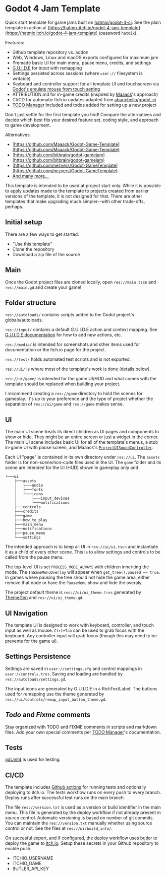# Godot 4 Jam Template

Quick start template for game jams built on [hatmix/godot-4-ci](https://github.com/hatmix/godot-4-ci). See the plain template in action at [https://hatmix.itch.io/godot-4-jam-template](https://hatmix.itch.io/godot-4-jam-template) (password `hatmix`).

Features:
* Github template repository vs. addon
* Web, Windows, Linux and macOS exports configured for maximum jam
* Premade basic UI for main menu, pause menu, credits, and settings
* [G.U.I.D.E](https://godotneers.github.io/G.U.I.D.E/) for input with remapping
* Settings persisted across sessions (where `user://` filesystem is writable)
* Keyboard and controller support for all template UI and touchscreen via [Godot's emulate mouse from touch setting](https://docs.godotengine.org/en/stable/classes/class_projectsettings.html#class-projectsettings-property-input-devices-pointing-emulate-mouse-from-touch)
* ATTRIBUTION.md for in-game credits (inspired by [Maaack](https://github.com/Maaack/Godot-Game-Template/blob/main/ATTRIBUTION.md)'s approach)
* CI/CD for automatic Itch.io updates adapted from [abarichello/godot-ci](https://github.com/abarichello/godot-ci)
* [TODO Manager](https://github.com/OrigamiDev-Pete/TODO_Manager) included and todos added for setting up a new project

Don't just settle for the first template you find! Compare the alternatives and decide which best fits your desired feature set, coding style, and approach to game development.

Alternatives:
* [https://github.com/Maaack/Godot-Game-Template](https://github.com/Maaack/Godot-Game-Template)
* [https://github.com/bitbrain/godot-gamejam](https://github.com/bitbrain/godot-gamejam)
* [https://github.com/nezvers/Godot-GameTemplate](https://github.com/nezvers/Godot-GameTemplate)
* [And many more...](https://godotengine.org/asset-library/asset?filter=template&category=&godot_version=&cost=&sort=updated)

This template is intended to be used at project start only. While it is possible to apply updates made to the template to projects created from earlier versions of the template, it is not designed for that. There are other templates that make upgrading much simpler--with other trade-offs, perhaps.

## Initial setup

There are a few ways to get started.
* "Use this template"
* Clone the repository
* Download a zip file of the source

## Main

Once the Godot project files are cloned locally, open `res://main.tscn` and `res://main.gd` and create your game!

## Folder structure

`res://autoloads/` contains scripts added to the Godot project's globals/autoloads.

`res://input/` contains a default G.U.I.D.E action and context mapping. See [G.U.I.D.E documentation](https://godotneers.github.io/G.U.I.D.E/) for how to add new actions, etc.

`res://media/` is intended for screenshots and other items used for documentation or the Itch.io page for the project.

`res://test/` holds automated test scripts and is not exported. 

`res://ui/` is where most of the template's work is done (details below).

`res://ui/game/` is intended for the game UI/HUD and what comes with the template should be replaced when building your project.

I recommend creating a `res://game` directory to hold the scenes for gameplay. It's up to your preference and the type of project whether the separation of `res://ui/game` and `res://game` makes sense.

## UI

The main UI scene treats its direct children as UI pages and components to show or hide. They might be an entire screen or just a widget in the corner. The main UI scene includes basic UI for all of the template's menus, a stub in-game UI with pause screen, and Maaack's [`ProjectUISoundController`](https://github.com/Maaack/Godot-UI-Sound-Controller).

Each UI "page" is contained in its own directory under `res://ui`. The `assets` folder is for non-scene/non-code files used in the UI. The `game` folder and its scene are intended for the UI (HUD) shown in gameplay only and 
```
└───ui
	├───assets
	│   ├───audio
	│   ├───fonts
	│   └───icons
	│       ├───input_devices
	│       └───notifications
	├───controls
	├───credits
	├───game
	├───how_to_play
	├───main_menu
	├───notifications
	├───pause_menu
	└───settings
```


The intended approach is to keep all UI in `res://ui/ui.tscn` and instantiate it as a child of every other scene. This is to allow settings and controls to be called from the pause menu.

The top-level UI is set `PROCESS_MODE_ALWAYS` with children inheriting the mode. The `InGameMenuOverlay` will appear when `get_tree().paused == true`. In games where pausing the tree should not hide the game area, either remove that node or have the `PauseMenu` show and hide the overaly.

The project default theme is `res://ui/ui_theme.tres` generated by [ThemeGen](https://github.com/Inspiaaa/ThemeGen) and `res://ui/ui_theme.gd`.

## UI Navigation

The template UI is designed to work with keyboard, controller, and touch input as well as mouse. `Ctrl+Tab` can be used to grab focus with the keyboard. Any controller input will grab focus (though this may need to be prevents for the game ui).

## Settings Persistence

Settings are saved in `user://settings.cfg` and control mappings in `user://controls.tres`. Saving and loading are handled by `res://autoloads/settings.gd`.

The input icons are generated by G.U.I.D.E in a RichTextLabel. The buttons used for remapping use the theme generated by `res://ui/controls/remap_input_button_theme.gd`.

## _Todo_ and _Fixme_ comments

Stay organized with TODO and FIXME comments in scripts and markdown files. Add your own special comments per [TODO Manager](https://github.com/OrigamiDev-Pete/TODO_Manager)'s documentation.

## Tests

[gdUnit4](https://github.com/MikeSchulze/gdUnit4) is used for testing.

## CI/CD

The template includes [Github actions](https://docs.github.com/actions) for running tests and optionally deploying to itch.io. The tests workflow runs on every push to every branch. Deploy runs after successful test runs on the main branch.

The file `res://version.txt` is used as a version or build identifier in the main menu. This file is generated by the deploy workflow if not already present in source control. Automatic versioning is based on number of git commits. You can maintain the `res://version.txt` manually whether using source control or not. See the files at `res://ui/build_info/`.

On succesful export, and if configured, the deploy workflow uses [butler](https://itch.io/docs/butler/) to deploy the game to [itch.io](https://itch.io).  Setup these secrets in your Github repository to enable push:
* ITCHIO_USERNAME
* ITCHIO_GAME
* BUTLER_API_KEY

